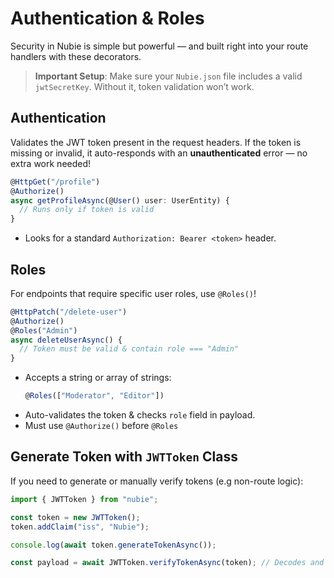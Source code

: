 # Authentication & Roles

Security in Nubie is simple but powerful — and built right into your route handlers with these decorators.

> **Important Setup**: Make sure your `Nubie.json` file includes a valid `jwtSecretKey`. Without it, token validation won’t work.

## Authentication

Validates the JWT token present in the request headers. If the token is missing or invalid, it auto-responds with an **unauthenticated** error — no extra work needed!

```ts
@HttpGet("/profile")
@Authorize()
async getProfileAsync(@User() user: UserEntity) {
  // Runs only if token is valid
}
```

- Looks for a standard `Authorization: Bearer <token>` header.

## Roles

For endpoints that require specific user roles, use `@Roles()`!

```ts
@HttpPatch("/delete-user")
@Authorize()
@Roles("Admin")
async deleteUserAsync() {
  // Token must be valid & contain role === "Admin"
}
```

- Accepts a string or array of strings:
  ```ts
  @Roles(["Moderator", "Editor"])
  ```
- Auto-validates the token & checks `role` field in payload.
- Must use `@Authorize()` before `@Roles`

## Generate Token with `JWTToken` Class

If you need to generate or manually verify tokens (e.g non-route logic):

```ts
import { JWTToken } from "nubie";

const token = new JWTToken();
token.addClaim("iss", "Nubie");

console.log(await token.generateTokenAsync());

const payload = await JWTToken.verifyTokenAsync(token); // Decodes and validates
```
